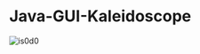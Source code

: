 # Java-GUI-Kaleidoscope
![is0d0](https://cloud.githubusercontent.com/assets/8760999/6631684/9d48ffe2-c900-11e4-822a-4e220449b7b6.gif)

